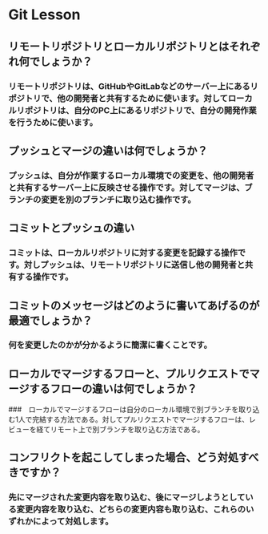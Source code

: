 # Git Lesson

## リモートリポジトリとローカルリポジトリとはそれぞれ何でしょうか？

### リモートリポジトリは、GitHubやGitLabなどのサーバー上にあるリポジトリで、他の開発者と共有するために使います。対してローカルリポジトリは、自分のPC上にあるリポジトリで、自分の開発作業を行うために使います。

## プッシュとマージの違いは何でしょうか？

### プッシュは、自分が作業するローカル環境での変更を、他の開発者と共有するサーバー上に反映させる操作です。対してマージは、ブランチの変更を別のブランチに取り込む操作です。

## コミットとプッシュの違い

### コミットは、ローカルリポジトリに対する変更を記録する操作です。対しプッシュは、リモートリポジトリに送信し他の開発者と共有する操作です。

## コミットのメッセージはどのように書いてあげるのが最適でしょうか？

### 何を変更したのかが分かるように簡潔に書くことです。

## ローカルでマージするフローと、プルリクエストでマージするフローの違いは何でしょうか？

###　ローカルでマージするフローは自分のローカル環境で別ブランチを取り込む1人で完結する方法である。対してプルリクエストでマージするフローは、レビューを経てリモート上で別ブランチを取り込む方法である。

## コンフリクトを起こしてしまった場合、どう対処すべきですか？

### 先にマージされた変更内容を取り込む、後にマージしようとしている変更内容を取り込む、どちらの変更内容も取り込む、これらのいずれかによって対処します。